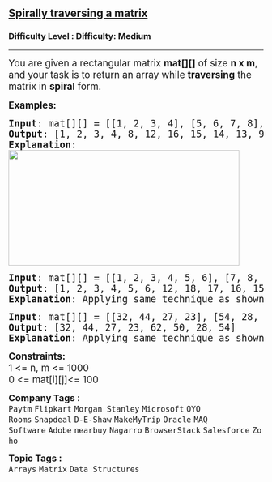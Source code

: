 <h2><a href="https://www.geeksforgeeks.org/problems/spirally-traversing-a-matrix-1587115621/1">Spirally traversing a matrix</a></h2><h3>Difficulty Level : Difficulty: Medium</h3><hr><div class="problems_problem_content__Xm_eO"><p><span style="font-size: 14pt;">You are given a rectangular matrix <strong>mat[][]</strong> of size <strong>n x m</strong>, and your task is to return an array while <strong>traversing</strong>&nbsp;the matrix in <strong>spiral</strong> form.</span></p>
<p><span style="font-size: 14pt;"><strong>Examples:</strong></span></p>
<pre><span style="font-size: 14pt;"><strong>Input</strong>: mat[][] = [[1, 2, 3, 4], [5, 6, 7, 8], [9, 10, 11, 12], [13, 14, 15, 16]]
<strong>Output</strong>: [1, 2, 3, 4, 8, 12, 16, 15, 14, 13, 9, 5, 6, 7, 11, 10]
<strong>Explanation</strong>: <br><img src="https://media.geeksforgeeks.org/img-practice/prod/addEditProblem/701264/Web/Other/blobid1_1734498654.png" width="456" height="228"><br></span></pre>
<pre><span style="font-size: 14pt;"><strong>Input</strong>: mat[][] = [[1, 2, 3, 4, 5, 6], [7, 8, 9, 10, 11, 12], [13, 14, 15, 16, 17, 18]]
<strong>Output</strong>: [1, 2, 3, 4, 5, 6, 12, 18, 17, 16, 15, 14, 13, 7, 8, 9, 10, 11]
<strong>Explanation</strong>: Applying same technique as shown above.</span></pre>
<pre><span style="font-size: 14pt;"><strong>Input</strong>: mat[][] = [[32, 44, 27, 23], [54, 28, 50, 62]]
<strong>Output</strong>: [32, 44, 27, 23, 62, 50, 28, 54]
<strong>Explanation</strong>: Applying same technique as shown above, output will be [32, 44, 27, 23, 62, 50, 28, 54].</span></pre>
<p><span style="font-size: 14pt;"><strong>Constraints:</strong><br>1 &lt;= n, m &lt;= 1000<br>0 &lt;= mat[i][j]&lt;= 100</span></p></div><p><span style=font-size:18px><strong>Company Tags : </strong><br><code>Paytm</code>&nbsp;<code>Flipkart</code>&nbsp;<code>Morgan Stanley</code>&nbsp;<code>Microsoft</code>&nbsp;<code>OYO Rooms</code>&nbsp;<code>Snapdeal</code>&nbsp;<code>D-E-Shaw</code>&nbsp;<code>MakeMyTrip</code>&nbsp;<code>Oracle</code>&nbsp;<code>MAQ Software</code>&nbsp;<code>Adobe</code>&nbsp;<code>nearbuy</code>&nbsp;<code>Nagarro</code>&nbsp;<code>BrowserStack</code>&nbsp;<code>Salesforce</code>&nbsp;<code>Zoho</code>&nbsp;<br><p><span style=font-size:18px><strong>Topic Tags : </strong><br><code>Arrays</code>&nbsp;<code>Matrix</code>&nbsp;<code>Data Structures</code>&nbsp;